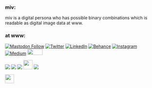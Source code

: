 ### miv:
miv is a digital persona who has possible binary combinations which is readable as digital image data at www.

### at www:

[![Mastodon Follow](https://img.shields.io/mastodon/follow/110435118406077654?domain=https%3A%2F%2Fdefcon.social&label=Mastodon)](https://defcon.social/@miv403)
[![Twitter](https://img.shields.io/badge/Twitter-%231DA1F2.svg?logo=Twitter&logoColor=white)](https://twitter.com/miv404)
[![LinkedIn](https://img.shields.io/badge/LinkedIn-%230077B5.svg?logo=linkedin&logoColor=white)](https://linkedin.com/in/miv403)
[![Behance](https://img.shields.io/badge/Behance-1769ff?logo=behance&logoColor=white)](https://behance.net/miv403)
[![Instagram](https://img.shields.io/badge/Instagram-%23E4405F.svg?logo=Instagram&logoColor=white)](https://instagram.com/miv403)
[![Medium](https://img.shields.io/badge/Medium-12100E?logo=medium&logoColor=white)](https://medium.com/@miv403)
 <a href="https://www.fsf.org/facebook"><img src="https://static.fsf.org/nosvn/dislike.svg" height="20" width="50"></a>

![](https://web.archive.org/web/20091019094748if_/http://it.geocities.com/super_carloz/images/ieshit.gif)
![](https://web.archive.org/web/20090901155427if_/http://geocities.com/jaszaswaz/Cool_003.gif)
![](https://web.archive.org/web/20091019152415if_/http://www.geocities.com/masterduelistsoul/animebutton.gif)
<img src="https://web.archive.org/web/20091026135557if_/http://geocities.com/FashionAvenue/Catwalk/2138/email/emailsigm.gif" height="30">
![](https://web.archive.org/web/20091026160446if_/http://geocities.com/cingular_wireless_q806/eyes.gif)

 <img src="https://web.archive.org/web/20090830165704if_/http://geocities.com/alicankeskinkilic/ata-a-aa.gif" height="" width="29">
